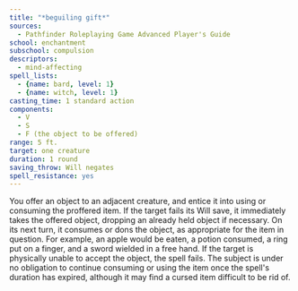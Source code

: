 ```yaml
---
title: "*beguiling gift*"
sources:
  - Pathfinder Roleplaying Game Advanced Player's Guide
school: enchantment
subschool: compulsion
descriptors:
  - mind-affecting
spell_lists:
  - {name: bard, level: 1}
  - {name: witch, level: 1}
casting_time: 1 standard action
components:
  - V
  - S
  - F (the object to be offered)
range: 5 ft.
target: one creature
duration: 1 round
saving_throw: Will negates
spell_resistance: yes
---
```


You offer an object to an adjacent creature, and entice it into using or consuming the proffered item. If the target fails its Will save, it immediately takes the offered object, dropping an already held object if necessary. On its next turn, it consumes or dons the object, as appropriate for the item in question. For example, an apple would be eaten, a potion consumed, a ring put on a finger, and a sword wielded in a free hand. If the target is physically unable to accept the object, the spell fails. The subject is under no obligation to continue consuming or using the item once the spell's duration has expired, although it may find a cursed item difficult to be rid of.

